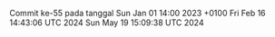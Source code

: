 Commit ke-55 pada tanggal Sun Jan 01 14:00 2023 +0100
Fri Feb 16 14:43:06 UTC 2024
Sun May 19 15:09:38 UTC 2024
